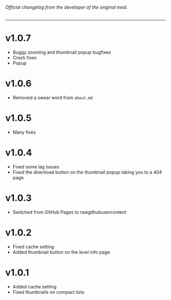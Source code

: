 ###### Official changelog from the developer of the original mod.
---
# v1.0.7
- Buggy zooming and thumbnail popup bugfixes
- Crash fixes
- Popup

# v1.0.6
- Removed a swear word from `about.md`

# v1.0.5
- Many fixes

# v1.0.4
- Fixed some lag issues
- Fixed the download button on the thumbnail popup taking you to a 404 page.

# v1.0.3
- Switched from GitHub Pages to rawgithubusercontent

# v1.0.2
- Fixed cache setting
- Added thumbnail button on the level info page

# v1.0.1
- Added cache setting
- Fixed thumbnails on compact lists
